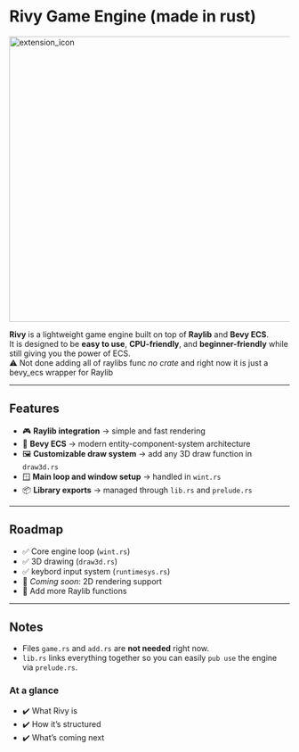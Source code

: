 # Rivy Game Engine (made in rust)
<img width="512" height="512" alt="extension_icon" src="https://github.com/user-attachments/assets/44a8f490-b175-461c-844c-8eb344aac2ba" />


**Rivy** is a lightweight game engine built on top of **Raylib** and **Bevy ECS**.  
It is designed to be **easy to use**, **CPU-friendly**, and **beginner-friendly** while still giving you the power of ECS.  
⚠️ Not done adding all of raylibs func *no crate* and right now it is just a bevy_ecs wrapper for Raylib

---

## Features

- 🎮 **Raylib integration** → simple and fast rendering  
- 🧩 **Bevy ECS** → modern entity-component-system architecture   
- 🖼️ **Customizable draw system** → add any 3D draw function in `draw3d.rs`  
- 🪟 **Main loop and window setup** → handled in `wint.rs`  
- 📦 **Library exports** → managed through `lib.rs` and `prelude.rs`  

---

## Roadmap

- ✅ Core engine loop (`wint.rs`)  
- ✅ 3D drawing (`draw3d.rs`)  
- ✅ keybord input system  (`runtimesys.rs`)
- 🔄 *Coming soon*: 2D rendering support  
- 🔄 Add more Raylib functions  


---

## Notes

- Files `game.rs` and `add.rs` are **not needed** right now.  
- `lib.rs` links everything together so you can easily `pub use` the engine via `prelude.rs`.  

### At a glance
- ✔️ What Rivy is  
- ✔️ How it’s structured  
- ✔️ What’s coming next  
